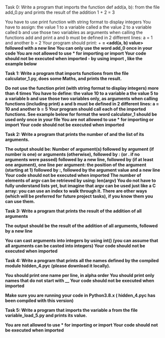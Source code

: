 Task 0:
Write a program that imports the function def add(a, b): from the file add_0.py and prints the result of the addition 1 + 2 = 3

You have to use print function with string format to display integers
You have to assign:
   the value 1 to a variable called a
   the value 2 to a variable called b
   and use those two variables as arguments when calling the 
   functions add and print
a and b must be defined in 2 different lines: a = 1 and another b = 2
Your program should print: <a value> + <b value> = <add(a, b) value>
followed with a new line
You can only use the word add_0 once in your code
You are not allowed to use * for importing or __import__
Your code should not be executed when imported - by using __import__ ,
like the example below

Task 1:
Write a program that imports functions from the file calculator_1.py, does some Maths, and prints the result.

Do not use the function print (with string format to display integers) 
more than 4 times
You have to define:
   the value 10 to a variable a
   the value 5 to a variable b
   and use those two variables only, as arguments when calling functions 
   (including print)
a and b must be defined in 2 different lines: a = 10 and another b = 5
Your program should call each of the imported functions. 
See example below for format
the word calculator_1 should be used only once in your file
You are not allowed to use * for importing or __import__
Your code should not be executed when imported

Task 2:
Write a program that prints the number of and the list of its arguments.

The output should be:
   Number of argument(s) followed by argument (if number is one) 
   or arguments (otherwise), followed by
   : (or . if no arguments were passed) followed by
   a new line, followed by (if at least one argument),
   one line per argument:
      the position of the argument (starting at 1) followed by :, 
      followed by the argument value and a new line
Your code should not be executed when imported
The number of elements of argv can be retrieved by using: len(argv)
You do not have to fully understand lists yet, but
 imagine that argv can be used just like a C array: you can use an index to walk through it. There are other ways 
(which will be preferred for future project tasks),
 if you know them you can use them.

Task 3:
Write a program that prints the result of the addition of all arguments

The output should be the result of the addition of all arguments,
followed by a new line

You can cast arguments into integers by using int() 
(you can assume that all arguments can be casted into integers)
Your code should not be executed when imported

Task 4:
Write a program that prints all the names defined by the compiled module hidden_4.pyc (please download it locally).

You should print one name per line, in alpha order
You should print only names that do not start with __
Your code should not be executed when imported

Make sure you are running your code in Python3.8.x (
hidden_4.pyc has been compiled with this version)

Task 5:
Write a program that imports the variable a from the file 
variable_load_5.py and prints its value.

You are not allowed to use * for importing or __import__
Your code should not be executed when imported
